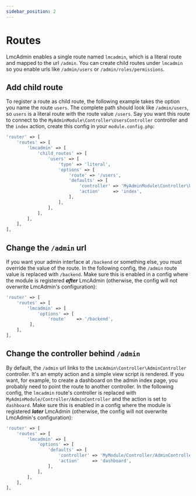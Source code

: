 ```yaml
---
sidebar_position: 2
---
```

# Routes
LmcAdmin enables a single route named `lmcadmin`, which is a literal route and mapped to the url `/admin`. 
You can create child routes under `lmcadmin` so you enable urls like `/admin/users` or `/admin/roles/permissions`.

## Add child route
To register a route as child route, the following example takes the option you name the route `users`. 
The complete path should look like `/admin/users`, so `users` is a literal route with the route value `/users`. 
Say you want this route to connect to the `MyAdminModule\Controller\UsersController` controller and the `index` action, 
create this config in your `module.config.php`:

```php
'router' => [
    'routes' => [
        'lmcadmin' => [
            'child_routes' => [
                'users' => [
                    'type' => 'literal',
                    'options' => [
                        'route' => '/users',
                        'defaults' => [
                            'controller' => 'MyAdminModule\Controller\UsersController::class',
                            'action'     => 'index',
                        ],
                    ],
                ],
            ],
        ],
    ],
],
```

## Change the `/admin` url
If you want your admin interface at `/backend` or something else, you must override the value of the route. In the 
following config, the `/admin` route value is replaced with `/backend`. Make sure this is enabled in a config where the 
module is registered ***after*** LmcAdmin (otherwise, the config will not overwrite LmcAdmin's configuration):

```php
'router' => [
    'routes' => [
        'lmcadmin' => [
            'options' => [
                'route'    => '/backend',
         ],
    ],
],
```

## Change the controller behind `/admin`
By default, the `/admin` url links to the `LmcAdmin\Controller\AdminController` controller. 
It's an empty action and a simple view script is rendered. 
If you want, for example, to create a dashboard on the admin index page, you probably need to point the route to 
another controller. 
In the following config, the `lmcadmin` route's controller is replaced with `MyAdminModule/Controller/AdminController` 
and the action is set to `dashboard`. 
Make sure this is enabled in a config where the module is registered ***later*** LmcAdmin (otherwise, the config will 
not overwrite LmcAdmin's configuration):

```php
'router' => [
    'routes' => [
        'lmcadmin' => [
            'options' => [
                'defaults' => [
                    'controller' => 'MyModule/Controller/AdminController',
                    'action'     => 'dashboard',
                ],
            ],
        ],
    ],
],
```
